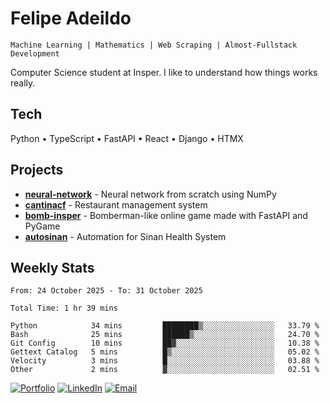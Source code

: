 # Felipe Adeildo

```
Machine Learning | Mathematics | Web Scraping | Almost-Fullstack Development
```

Computer Science student at Insper. I like to understand how things works really.

## Tech
Python • TypeScript • FastAPI • React • Django • HTMX

## Projects
- **[neural-network](https://github.com/felipeadeildo/neural-network)** - Neural network from scratch using NumPy
- **[cantinacf](https://github.com/felipeadeildo/cantinacf)** - Restaurant management system
- **[bomb-insper](https://github.com/insper-dev/bomb)** - Bomberman-like online game made with FastAPI and PyGame 
- **[autosinan](https://github.com/felipeadeildo/autosinan)** - Automation for Sinan Health System

## Weekly Stats
<!--START_SECTION:waka-->

```ansi
From: 24 October 2025 - To: 31 October 2025

Total Time: 1 hr 39 mins

Python            34 mins         ████████▒░░░░░░░░░░░░░░░░   33.79 %
Bash              25 mins         ██████▒░░░░░░░░░░░░░░░░░░   24.70 %
Git Config        10 mins         ██▓░░░░░░░░░░░░░░░░░░░░░░   10.38 %
Gettext Catalog   5 mins          █▒░░░░░░░░░░░░░░░░░░░░░░░   05.02 %
Velocity          3 mins          █░░░░░░░░░░░░░░░░░░░░░░░░   03.88 %
Other             2 mins          ▓░░░░░░░░░░░░░░░░░░░░░░░░   02.51 %
```

<!--END_SECTION:waka-->

[![Portfolio](https://img.shields.io/badge/felipeadeildo.com-FF6B6B?style=flat-square&logo=firefox&logoColor=white)](https://felipeadeildo.com)
[![LinkedIn](https://img.shields.io/badge/LinkedIn-0077B5?style=flat-square&logo=linkedin&logoColor=white)](https://linkedin.com/in/felipeadeildo)
[![Email](https://img.shields.io/badge/Email-D14836?style=flat-square&logo=gmail&logoColor=white)](mailto:contato@felipeadeildo.com)
